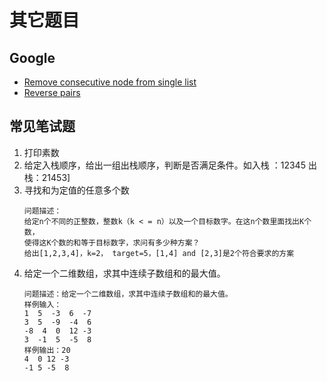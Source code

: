# 其它题目

## Google
 - [Remove consecutive node from single list](code_java/src/solution/RemoveDuplicateList.java)
 - [Reverse pairs](code_java/src/solution/CountReversePairs.java)


## 常见笔试题
1. 打印素数
2. 给定入栈顺序，给出一组出栈顺序，判断是否满足条件。如入栈 ：12345 出栈：21453]
1. 寻找和为定值的任意多个数
    ```
    问题描述：
    给定n个不同的正整数，整数k（k < = n）以及一个目标数字。在这n个数里面找出K个数，
    使得这K个数的和等于目标数字，求问有多少种方案？
    给出[1,2,3,4]，k=2， target=5，[1,4] and [2,3]是2个符合要求的方案
    ```
4. 给定一个二维数组，求其中连续子数组和的最大值。
    ```
    问题描述：给定一个二维数组，求其中连续子数组和的最大值。
    样例输入： 
    1  5  -3  6  -7
    3  5  -9  -4  6
    -8  4  0  12 -3
    3  -1  5  -5  8
    样例输出：20  
    4  0 12 -3
    -1 5 -5  8
    ```